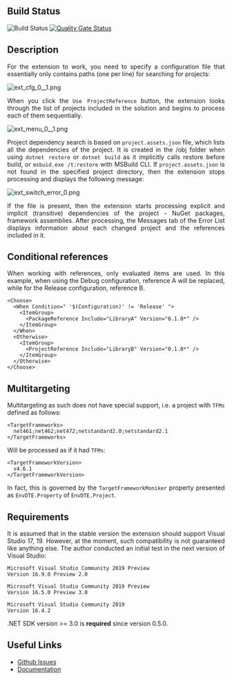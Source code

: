 ## Build Status

![Build Status](https://github.com/0UserName/NuGetSwitcher/actions/workflows/main.yml/badge.svg) [![Quality Gate Status](https://sonarcloud.io/api/project_badges/measure?project=0UserName_NuGetSwitcher&metric=alert_status)](https://sonarcloud.io/dashboard?id=0UserName_NuGetSwitcher)

## Description

<div style="text-align: justify">
For the extension to work, you need to specify a configuration file that essentially only contains paths (one per line) for searching for projects:
</div>

![ext_cfg_0__1.png](https://github0username.gallerycdn.vsassets.io/extensions/github0username/dcb9fb28-5610-4a94-9471-4bf2d0556bc5/0.5.1/1612794019107/ext_cfg_0__1.png)

<div style="text-align: justify">
When you click the <code>Use ProjectReference</code> button, the extension looks through the list of projects included in the solution and begins to process each of them sequentially.
</div>

![ext_menu_0__1.png](https://github0username.gallerycdn.vsassets.io/extensions/github0username/dcb9fb28-5610-4a94-9471-4bf2d0556bc5/0.5.1/1612794760354/ext_menu_0__1.png)

<div style="text-align: justify">
Project dependency search is based on <code>project.assets.json</code> file, which lists all the dependencies of the project. It is created in the /obj folder when using <code>dotnet restore</code> or <code>dotnet build</code> as it implicitly calls restore before build, or <code>msbuid.exe /t:restore</code> with MSBuild CLI. If <code>project.assets.json</code> is not found in the specified project directory, then the extension stops processing and displays the following message:
</div>

![ext_switch_error_0.png](https://github0username.gallerycdn.vsassets.io/extensions/github0username/dcb9fb28-5610-4a94-9471-4bf2d0556bc5/0.4.1/1595159901231/ext_switch_error_0.png)

<div style="text-align: justify">
If the file is present, then the extension starts processing explicit and implicit (transitive) dependencies of the project - NuGet packages, framework assemblies. After processing, the Messages tab of the Error List displays information about each changed project and the references included in it.
</div>

## Conditional references

<div style="text-align: justify">
When working with references, only evaluated items are used. In this example, when using the Debug configuration, reference A will be replaced, while for the Release configuration, reference B.
</div>

```
<Choose>
  <When Condition=" '$(Configuration)' != 'Release' ">
    <ItemGroup>
      <PackageReference Include="LibraryA" Version="0.1.0*" />
    </ItemGroup>
  </When>
  <Otherwise>
    <ItemGroup>
      <ProjectReference Include="LibraryB" Version="0.1.0*" />
    </ItemGroup>
  </Otherwise>
</Choose>
```

## Multitargeting 

<div style="text-align: justify">
Multitargeting as such does not have special support, i.e. a project with <code>TFMs</code> defined as follows:
</div>

```
<TargetFrameworks>
  net461;net462;net472;netstandard2.0;netstandard2.1
</TargetFrameworks>
```

<div style="text-align: justify">
Will be processed as if it had <code>TFMs</code>:
</div>

```
<TargetFrameworkVersion>
  v4.6.1
</TargetFrameworkVersion>
```

<div style="text-align: justify">
In fact, this is governed by the <code>TargetFrameworkMoniker</code> property presented as <code>EnvDTE.Property</code> of <code>EnvDTE.Project</code>.
</div>

## Requirements

<div style="text-align: justify">
It is assumed that in the stable version the extension should support Visual Studio 17, 19. However, at the moment, such compatibility is not guaranteed like anything else. The author conducted an initial test in the next version of Visual Studio:
</div>

```
Microsoft Visual Studio Community 2019 Preview
Version 16.9.0 Preview 2.0
```

```
Microsoft Visual Studio Community 2019 Preview
Version 16.5.0 Preview 3.0
```

```
Microsoft Visual Studio Community 2019
Version 16.4.2
```

<div style="text-align: justify">
.NET SDK version >= 3.0 is <b>required</b> since version 0.5.0.
</div>

## Useful Links

 - [Github Issues](https://github.com/0UserName/NuGetSwitcher/issues)
 - [Documentation](https://0username.github.io/NuGetSwitcher/)
